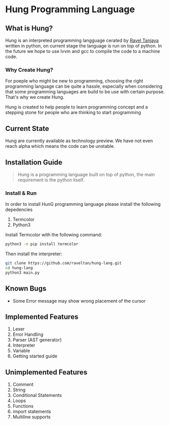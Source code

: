 # Hung Programming Language
## What is Hung?
Hung is an interpreted programming langguage cerated by [Ravel Tanjaya](https://www.instagram.com/raveltan) written in python, on current stage the language is run on top of python. In the future we hope to use lvvm and gcc to compile the code to a machine code.

### Why Create Hung?
For poeple who might be new to programming, choosing the right programming language can be quite a hassle, especially when considering that some programming languages are build to be use with certain purpose. That's why we create Hung.<br>

Hung is created to help people to learn programming concept and a stepping stone for people who are thinking to start programming

## Current State
Hung are currently available as technology preview. We have not even reach alpha which means the code can be unstable.

## Installation Guide
>Hung is a programming language built on top of python, the main requirement is the python itself.

### Install & Run
In order to install HunG programming language please install the following depedencies
1. Termcolor
2. Python3

Install Termcolor with the following command:
``` bash
python3 -m pip install termcolor
```

Then install the interpreter:

``` bash
git clone https://github.com/raveltan/hung-lang.git
cd hung-lang
python3 main.py

```

## Known Bugs
- Some Error message may show wrong placement of the cursor

## Implemented Features
1. Lexer
2. Error Handling
3. Parser (AST generator)
4. Interpreter
5. Variable
6. Getting started guide

## Unimplemented Features
1. Comment
2. String
3. Conditional Statements
4. Loops
5. Functions
6. import statements
7. Multiline supports

